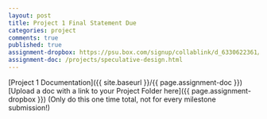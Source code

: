 ```yaml
---
layout: post
title: Project 1 Final Statement Due
categories: project
comments: true
published: true
assignment-dropbox: https://psu.box.com/signup/collablink/d_6330622361/13671f0b80e52a
assignment-doc: /projects/speculative-design.html
---
```


[Project 1 Documentation]({{ site.baseurl }}/{{ page.assignment-doc }})  
[Upload a doc with a link to your Project Folder here]({{ page.assignment-dropbox }}) (Only do this one time total, not for every milestone submission!)

